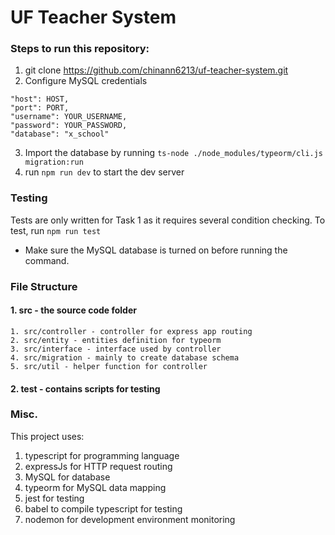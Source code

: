 
# UF Teacher System

### Steps to run this repository:
1. git clone https://github.com/chinann6213/uf-teacher-system.git
2. Configure MySQL credentials
```
"host": HOST,
"port": PORT,
"username": YOUR_USERNAME,
"password": YOUR_PASSWORD,
"database": "x_school"
```
3. Import the database by running `ts-node ./node_modules/typeorm/cli.js migration:run`
4. run `npm run dev` to start the dev server

### Testing
Tests are only written for Task 1 as it requires several condition checking.
To test, run `npm run test`

* Make sure the MySQL database is turned on before running the command.

### File Structure
#### 1. src - the source code folder
	1. src/controller - controller for express app routing
	2. src/entity - entities definition for typeorm
	3. src/interface - interface used by controller
	4. src/migration - mainly to create database schema
	5. src/util - helper function for controller

#### 2. test - contains scripts for testing

### Misc.
This project uses:
1. typescript for programming language
2. expressJs for HTTP request routing
3. MySQL for database
4. typeorm for MySQL data mapping
5. jest for testing
6. babel to compile typescript for testing
7. nodemon for development environment monitoring
